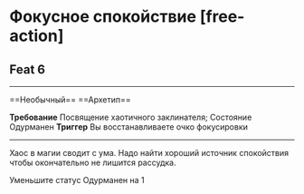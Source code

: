 # Фокусное спокойствие [free-action]
## Feat 6

---

==Необычный== ==Архетип== 

**Требование** Посвящение хаотичного заклинателя; Состояние Одурманен
**Триггер** Вы восстанавливаете очко фокусировки

---

Хаос в магии сводит с ума. Надо найти хороший источник спокойствия чтобы окончательно не лишится рассудка.

Уменьшите статус Одурманен на 1